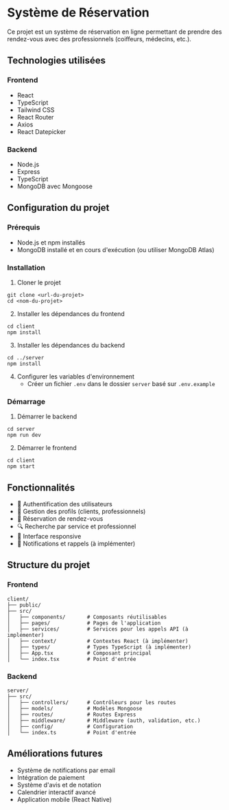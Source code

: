 # Système de Réservation

Ce projet est un système de réservation en ligne permettant de prendre des rendez-vous avec des professionnels (coiffeurs, médecins, etc.).

## Technologies utilisées

### Frontend

- React
- TypeScript
- Tailwind CSS
- React Router
- Axios
- React Datepicker

### Backend

- Node.js
- Express
- TypeScript
- MongoDB avec Mongoose

## Configuration du projet

### Prérequis

- Node.js et npm installés
- MongoDB installé et en cours d'exécution (ou utiliser MongoDB Atlas)

### Installation

1. Cloner le projet

```
git clone <url-du-projet>
cd <nom-du-projet>
```

2. Installer les dépendances du frontend

```
cd client
npm install
```

3. Installer les dépendances du backend

```
cd ../server
npm install
```

4. Configurer les variables d'environnement
   - Créer un fichier `.env` dans le dossier `server` basé sur `.env.example`

### Démarrage

1. Démarrer le backend

```
cd server
npm run dev
```

2. Démarrer le frontend

```
cd client
npm start
```

## Fonctionnalités

- 🔐 Authentification des utilisateurs
- 👥 Gestion des profils (clients, professionnels)
- 📅 Réservation de rendez-vous
- 🔍 Recherche par service et professionnel
- 📱 Interface responsive
- 📧 Notifications et rappels (à implémenter)

## Structure du projet

### Frontend

```
client/
├── public/
├── src/
│   ├── components/       # Composants réutilisables
│   ├── pages/            # Pages de l'application
│   ├── services/         # Services pour les appels API (à implémenter)
│   ├── context/          # Contextes React (à implémenter)
│   ├── types/            # Types TypeScript (à implémenter)
│   ├── App.tsx           # Composant principal
│   └── index.tsx         # Point d'entrée
```

### Backend

```
server/
├── src/
│   ├── controllers/      # Contrôleurs pour les routes
│   ├── models/           # Modèles Mongoose
│   ├── routes/           # Routes Express
│   ├── middleware/       # Middleware (auth, validation, etc.)
│   ├── config/           # Configuration
│   └── index.ts          # Point d'entrée
```

## Améliorations futures

- Système de notifications par email
- Intégration de paiement
- Système d'avis et de notation
- Calendrier interactif avancé
- Application mobile (React Native)
